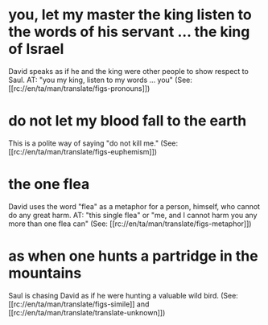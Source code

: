 # you, let my master the king listen to the words of his servant ... the king of Israel

David speaks as if he and the king were other people to show respect to Saul. AT: "you my king, listen to my words ... you" (See: [[rc://en/ta/man/translate/figs-pronouns]])

# do not let my blood fall to the earth

This is a polite way of saying "do not kill me." (See: [[rc://en/ta/man/translate/figs-euphemism]])

# the one flea

David uses the word "flea" as a metaphor for a person, himself, who cannot do any great harm. AT: "this single flea" or "me, and I cannot harm you any more than one flea can" (See: [[rc://en/ta/man/translate/figs-metaphor]])

# as when one hunts a partridge in the mountains

Saul is chasing David as if he were hunting a valuable wild bird. (See: [[rc://en/ta/man/translate/figs-simile]] and [[rc://en/ta/man/translate/translate-unknown]])

